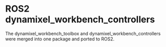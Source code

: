 # ROS2 dynamixel_workbench_controllers

The dynamixel_workbench_toolbox and dynamixel_workbench_controllers were merged into one package and ported to ROS2.

